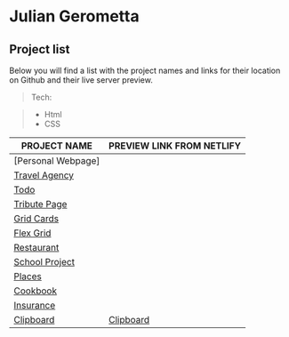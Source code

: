 # Julian Gerometta

## Project list

Below you will find a list with the project names and links for their location on Github and their live server preview.


> Tech:

> - Html
> - CSS


| PROJECT NAME     |  PREVIEW LINK FROM NETLIFY|
| ------------     |  ------------ |
| [Personal Webpage] |
| [Travel Agency](https://github.com/JulianGerometta/Project-Code-Travel-Agency)    |
| [Todo](https://github.com/JulianGerometta/Todo-App)             |
| [Tribute Page](https://github.com/JulianGerometta/Tribute-Page-Project)     |
| [Grid Cards](https://github.com/JulianGerometta/Grid-Cards-Project)      |
| [Flex Grid](https://github.com/JulianGerometta/Project-code-Flex-with-frontend-mentro-)       |
| [Restaurant](https://github.com/JulianGerometta/Project-Code-Restaurant)       |
| [School Project](https://github.com/JulianGerometta/Project-Code-School-website-)   |  
| [Places](https://github.com/JulianGerometta/Project-Code-Places-)           |
| [Cookbook](https://github.com/JulianGerometta/Project-Code-Cookbook-v1-)         |
| [Insurance](https://github.com/JulianGerometta/Project-Code-Insurance)        |
| [Clipboard](https://github.com/JulianGerometta/Clipboard-Project)         |    [Clipboard](https://frontend-course-project-clipboard.netlify.app/)


